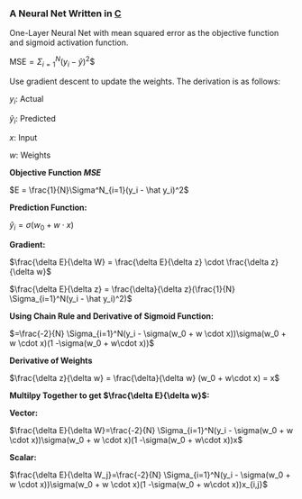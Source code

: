 ### A Neural Net Written in [C](https://en.wikipedia.org/wiki/C_(programming_language))

One-Layer Neural Net with mean squared error as the objective function and sigmoid activation function.

$\text{MSE} = \Sigma_{i=1}^N(y_i-\hat y)^2$$

Use gradient descent to update the weights. The derivation is as follows:

$y_i:$ Actual

$\hat y_i:$ Predicted

$x:$ Input

$w:$ Weights


**Objective Function *MSE***

$E = \frac{1}{N}\Sigma^N_{i=1}(y_i - \hat y_i)^2$
 
**Prediction Function:**

$\hat y_i = \sigma(w_0 + w \cdot x)$

**Gradient:**

$\frac{\delta E}{\delta W} = \frac{\delta E}{\delta z} \cdot \frac{\delta z}{\delta w}$


$\frac{\delta E}{\delta z} = \frac{\delta}{\delta z}(\frac{1}{N}
\Sigma_{i=1}^N(y_i - \hat y_i)^2)$

**Using Chain Rule and Derivative of Sigmoid Function:**

$=\frac{-2}{N} \Sigma_{i=1}^N(y_i - \sigma(w_0 + w \cdot x))\sigma(w_0 + w \cdot x)(1 -\sigma(w_0 + w\cdot x))$

**Derivative of Weights**

$\frac{\delta z}{\delta w} = \frac{\delta}{\delta w} (w_0 + w\cdot x) = x$

**Multilpy Together to get $\frac{\delta E}{\delta w}$:**

**Vector:**

$\frac{\delta E}{\delta W}=\frac{-2}{N} \Sigma_{i=1}^N(y_i - \sigma(w_0 + w \cdot x))\sigma(w_0 + w \cdot x)(1 -\sigma(w_0 + w\cdot x))x$

**Scalar:**

$\frac{\delta E}{\delta W_j}=\frac{-2}{N} \Sigma_{i=1}^N(y_i - \sigma(w_0 + w \cdot x))\sigma(w_0 + w \cdot x)(1 -\sigma(w_0 + w\cdot x))x_{i,j}$


